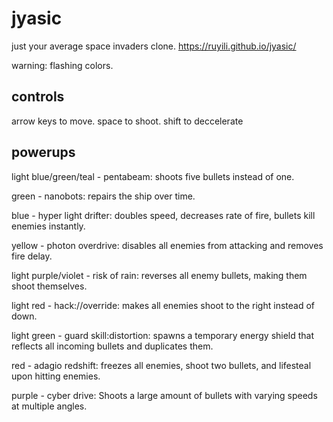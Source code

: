 # jyasic
just your average space invaders clone.
https://ruyili.github.io/jyasic/

warning: flashing colors.

## controls
arrow keys to move.
space to shoot.
shift to deccelerate

## powerups
light blue/green/teal - pentabeam: shoots five bullets instead of one.

green - nanobots: repairs the ship over time.

blue - hyper light drifter: doubles speed, decreases rate of fire, bullets kill enemies instantly.

yellow - photon overdrive: disables all enemies from attacking and removes fire delay.

light purple/violet - risk of rain: reverses all enemy bullets, making them shoot themselves.

light red - hack://override: makes all enemies shoot to the right instead of down.

light green - guard skill:distortion: spawns a temporary energy shield that reflects all incoming bullets and duplicates them.

red - adagio redshift: freezes all enemies, shoot two bullets, and lifesteal upon hitting enemies.

purple - cyber drive: Shoots a large amount of bullets with varying speeds at multiple angles.

